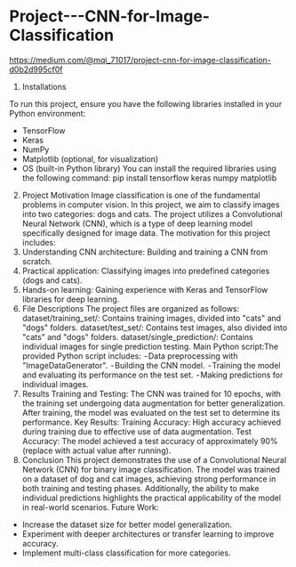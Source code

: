 # Project---CNN-for-Image-Classification
https://medium.com/@mqi_71017/project-cnn-for-image-classification-d0b2d995cf0f

1. Installations
   
To run this project, ensure you have the following libraries installed in your Python environment:
- TensorFlow
- Keras
- NumPy
- Matplotlib (optional, for visualization)
- OS (built-in Python library)
You can install the required libraries using the following command:
pip install tensorflow keras numpy matplotlib

2. Project Motivation
Image classification is one of the fundamental problems in computer vision. In this project, we aim to classify images into two categories: dogs and cats. The project utilizes a Convolutional Neural Network (CNN), which is a type of deep learning model specifically designed for image data.
The motivation for this project includes:
1. Understanding CNN architecture: Building and training a CNN from scratch.
2. Practical application: Classifying images into predefined categories (dogs and cats).
3. Hands-on learning: Gaining experience with Keras and TensorFlow libraries for deep learning.
3. File Descriptions
The project files are organized as follows:
dataset/training_set/: Contains training images, divided into "cats" and "dogs" folders.
dataset/test_set/: Contains test images, also divided into "cats" and "dogs" folders.
dataset/single_prediction/: Contains individual images for single prediction testing.
Main Python script:The provided Python script includes:
 - Data preprocessing with "ImageDataGenerator".
 - Building the CNN model.
 - Training the model and evaluating its performance on the test set.
 - Making predictions for individual images.
4. Results
Training and Testing:
The CNN was trained for 10 epochs, with the training set undergoing data augmentation for better generalization. After training, the model was evaluated on the test set to determine its performance.
Key Results:
Training Accuracy: High accuracy achieved during training due to effective use of data augmentation.
Test Accuracy: The model achieved a test accuracy of approximately 90% (replace with actual value after running).
5. Conclusion
This project demonstrates the use of a Convolutional Neural Network (CNN) for binary image classification. The model was trained on a dataset of dog and cat images, achieving strong performance in both training and testing phases. Additionally, the ability to make individual predictions highlights the practical applicability of the model in real-world scenarios.
Future Work:
- Increase the dataset size for better model generalization.
- Experiment with deeper architectures or transfer learning to improve accuracy.
- Implement multi-class classification for more categories.
